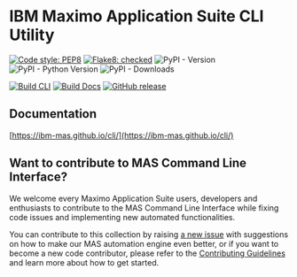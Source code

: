 IBM Maximo Application Suite CLI Utility
===============================================================================
[![Code style: PEP8](https://img.shields.io/badge/code%20style-PEP--8-blue.svg)](https://peps.python.org/pep-0008/)
[![Flake8: checked](https://img.shields.io/badge/flake8-checked-blueviolet)](https://flake8.pycqa.org/en/latest/)
![PyPI - Version](https://img.shields.io/pypi/v/mas.cli)
![PyPI - Python Version](https://img.shields.io/pypi/pyversions/mas.cli)
![PyPI - Downloads](https://img.shields.io/pypi/dm/mas.cli)

[![Build CLI](https://github.com/ibm-mas/cli/actions/workflows/build-cli.yml/badge.svg)](https://github.com/ibm-mas/cli/actions/workflows/build-cli.yml)
[![Build Docs](https://github.com/ibm-mas/cli/actions/workflows/docs.yml/badge.svg)](https://github.com/ibm-mas/cli/actions/workflows/build-cli.yml)
[![GitHub release](https://img.shields.io/github/v/release/ibm-mas/cli)](https://github.com/ibm-mas/cli/releases/latest)


Documentation
-------------------------------------------------------------------------------
[https://ibm-mas.github.io/cli/](https://ibm-mas.github.io/cli/)

## Want to contribute to MAS Command Line Interface?
We welcome every Maximo Application Suite users, developers and enthusiasts to contribute to the MAS Command Line Interface while fixing code issues and implementing new automated functionalities.

You can contribute to this collection by raising [a new issue](https://github.com/ibm-mas/cli/issues) with suggestions on how to make our MAS automation engine even better, or if you want to become a new code contributor, please refer to the [Contributing Guidelines](CONTRIBUTING.md) and learn more about how to get started.

